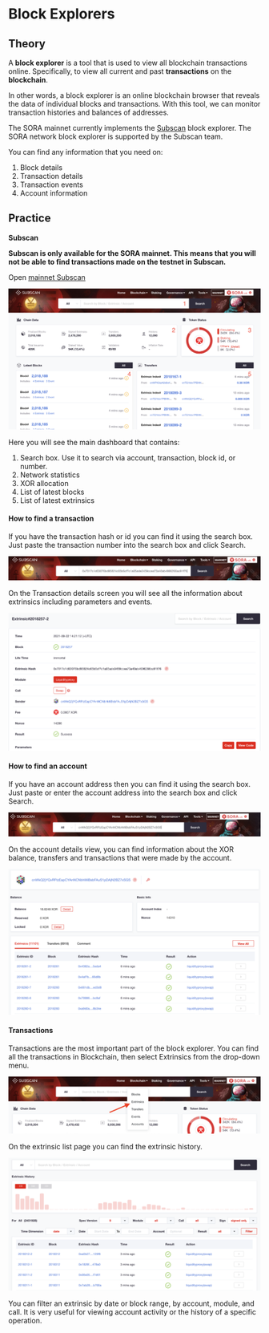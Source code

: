 # Block Explorers

## Theory

A **block explorer** is a tool that is used to view all blockchain transactions online. Specifically, to view all current and past **transactions** on the **blockchain**.

In other words, a block explorer is an online blockchain browser that reveals the data of individual blocks and transactions. With this tool, we can monitor transaction histories and balances of addresses.

The SORA mainnet currently implements the [Subscan](https://sora.subscan.io/) block explorer. The SORA network block explorer is supported by the Subscan team.

You can find any information that you need on:

1. Block details
2. Transaction details
3. Transaction events
4. Account information

## Practice

**Subscan**

**Subscan is only available for the SORA mainnet. This means that you will not be able to find transactions made on the testnet in Subscan.**

Open [mainnet Subscan ](https://sora.subscan.io/)

![](<.gitbook/assets/Untitled(14)(1).png>)

Here you will see the main dashboard that contains:

1. Search box. Use it to search via account, transaction, block id, or number.
2. Network statistics
3. XOR allocation
4. List of latest blocks
5. List of latest extrinsics

#### How to find a transaction

If you have the transaction hash or id you can find it using the search box. Just paste the transaction number into the search box and click Search.

![](<.gitbook/assets/Untitled(15)(1).png>)

On the Transaction details screen you will see all the information about extrinsics including parameters and events.

![](<.gitbook/assets/Untitled(16).png>)

#### How to find an account

If you have an account address then you can find it using the search box. Just paste or enter the account address into the search box and click Search.

![](<.gitbook/assets/Untitled(17)(3).png>)

On the account details view, you can find information about the XOR balance, transfers and transactions that were made by the account.

![](<.gitbook/assets/Untitled(18)(2).png>)

#### Transactions

Transactions are the most important part of the block explorer. You can find all the transactions in Blockchain, then select Extrinsics from the drop-down menu.

![](<.gitbook/assets/Untitled(19).png>)

On the extrinsic list page you can find the extrinsic history.

![](<.gitbook/assets/Untitled(20)(1).png>)

You can filter an extrinsic by date or block range, by account, module, and call. It is very useful for viewing account activity or the history of a specific operation.
